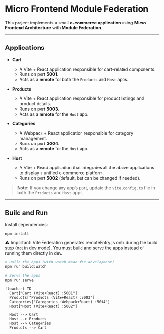 # Micro Frontend Module Federation

This project implements a small **e-commerce application** using **Micro Frontend Architecture** with **Module Federation**.

---

## Applications

- **Cart**  
  - A Vite + React application responsible for cart-related components.  
  - Runs on port **5001**.  
  - Acts as a **remote** for both the `Products` and `Host` apps.  

- **Products**  
  - A Vite + React application responsible for product listings and product details.  
  - Runs on port **5003**.  
  - Acts as a **remote** for the `Host` app.  

- **Categories**  
  - A Webpack + React application responsible for category management.  
  - Runs on port **5004**.  
  - Acts as a **remote** for the `Host` app.  

- **Host**  
  - A Vite + React application that integrates all the above applications to display a unified e-commerce platform.  
  - Runs on port **5002** (default, but can be changed if needed).  

> **Note:** If you change any app’s port, update the `vite.config.ts` file in both the `Products` and `Host` apps.

---

## Build and Run

Install dependencies:
```bash
npm install
```

⚠️ Important: Vite Federation generates remoteEntry.js only during the build step (not in dev mode).
You must build and serve the apps instead of running them directly in dev.

```bash
# Build the apps (with watch mode for development)
npm run build:watch

# Serve the apps
npm run serve
```

```mermaid
flowchart TD
  Cart["Cart (Vite+React) :5001"]
  Products["Products (Vite+React) :5003"]
  Categories["Categories (Webpack+React) :5004"]
  Host["Host (Vite+React) :5002"]

  Host --> Cart
  Host --> Products
  Host --> Categories
  Products --> Cart
```
